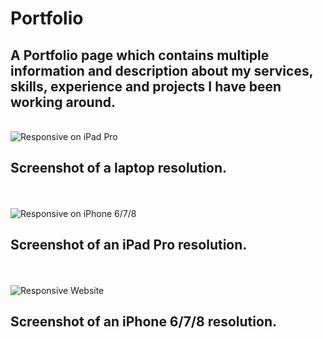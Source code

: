 # Portfolio
A Portfolio page which contains multiple information and description about my services, skills, experience and projects I have been working around.
-
</br>
<img alt="Responsive on iPad Pro" src="../assets/Home.png">
<h2>Screenshot of a laptop resolution.</h2>
</br>
</br>
<img alt="Responsive on iPhone 6/7/8" src="../assets/Skills.png">
<h2>Screenshot of an iPad Pro resolution.</h2>
</br>
</br>
<img alt="Responsive Website" src="../assets/Contact.png">
<h2>Screenshot of an iPhone 6/7/8 resolution.</h2>
